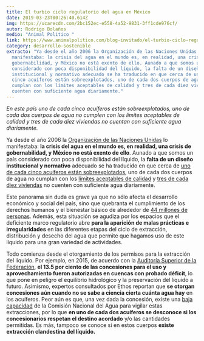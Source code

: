 ```yaml
---
title: El turbio ciclo regulatorio del agua en México
date: 2019-03-23T00:26:40.614Z
img: https://ucarecdn.com/2bc152ec-e558-4a52-9831-3ff1cde976cf/
autor: Rodrigo Bolaños
medio: "Animal Politico "
link: https://www.animalpolitico.com/blog-invitado/el-turbio-ciclo-regulatorio-del-agua-en-mexico/
category: desarrollo-sostenible
extracto: "Ya desde el año 2006 la Organización de las Naciones Unidas lo
  manifestaba: la crisis del agua en el mundo es, en realidad, una crisis de
  gobernabilidad, y México no está exento de ello. Aunado a que somos un país
  considerado con poca disponibilidad del líquido, la falta de un diseño
  institucional y normativo adecuado se ha traducido en que cerca de uno de cada
  cinco acuíferos están sobreexplotados, uno de cada dos cuerpos de agua no
  cumplan con los límites aceptables de calidad y tres de cada diez viviendas no
  cuenten con suficiente agua diariamente."
---
```

*En este país uno de cada cinco acuíferos están sobreexplotados, uno de cada dos cuerpos de agua no cumplen con los límites aceptables de calidad y tres de cada diez viviendas no cuentan con suficiente agua diariamente.*

Ya desde el año 2006 la [Organización de las Naciones Unidas](http://portal.unesco.org/en/ev.php-URL_ID=32057&URL_DO=DO_TOPIC&URL_SECTION=201.html) lo manifestaba: **la crisis del agua en el mundo es, en realidad, una crisis de gobernabilidad, y México no está exento de ello**. Aunado a que somos un país considerado con poca disponibilidad del líquido, la **falta de un** **diseño institucional y normativo** adecuado se ha traducido en que cerca de [uno de cada cinco acuíferos están sobreexplotado](https://files.conagua.gob.mx/conagua/publicaciones/Publicaciones/EAM2018.pdf)[s](https://files.conagua.gob.mx/conagua/publicaciones/Publicaciones/EAM2018.pdf), uno de cada dos cuerpos de agua no cumplan con los [límites aceptables de calidad](https://www.gob.mx/conagua/articulos/calidad-del-agua?idiom=es) y [tres de cada diez viviendas](https://bit.ly/2VVBSkv) no cuenten con suficiente agua diariamente.

Este panorama sin duda es grave ya que no sólo afecta el desarrollo económico y social del país, sino que quebranta el cumplimiento de los derechos humanos y el bienestar básico de alrededor de [44 millones de personas](https://agua.org.mx/inegi-asegura-que-44-millones-de-mexicanos-se-encuentran-sin-agua-en-sus-hogares-el-sol-de-mexico/). Además, esta situación se agudiza por los espacios que el deficiente marco regulatorio abre **para la aparición de malas prácticas e irregularidades** en las diferentes etapas del ciclo de extracción, distribución y desecho del agua que permite que hagamos uso de este líquido para una gran variedad de actividades.

Todo comienza desde el otorgamiento de los permisos para la extracción del líquido. Por ejemplo, en 2015, de acuerdo con la [Auditoría Superior de la Federación](https://www.asf.gob.mx/Trans/Informes/IR2015i/Documentos/Auditorias/2015_0458_a.pdf), **el 13.5 por ciento de las concesiones para el uso y aprovechamiento fueron autorizadas en cuencas con probado déficit**, lo que pone en peligro el equilibrio hidrológico y la preservación del líquido a futuro. Asimismo, expertos consultados por Ethos reportan que **se otorgan concesiones aún cuando no se sabe a ciencia cierta cuánta agua hay** en los acuíferos. Peor aún es que, una vez dada la concesión, existe una [baja capacidad](https://www.asf.gob.mx/Trans/Informes/IR2016i/Documentos/Auditorias/2016_0415_a.pdf) de la Comisión Nacional del Agua para vigilar estas extracciones, por lo que **en uno de cada dos acuíferos se desconoce si los concesionarios respetan el destino acordado** y/o las cantidades permitidas. Es más, tampoco se conoce si en estos cuerpos **existe extracción clandestina del líquido.**